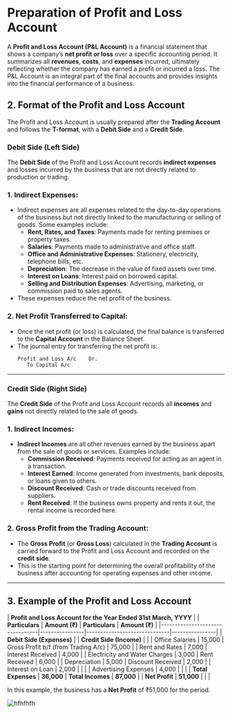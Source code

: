 # Preparation of Profit and Loss Account

A **Profit and Loss Account (P&L Account)** is a financial statement that shows a company’s **net profit or loss** over a specific accounting period. It summarizes all **revenues**, **costs**, and **expenses** incurred, ultimately reflecting whether the company has earned a profit or incurred a loss. The P&L Account is an integral part of the final accounts and provides insights into the financial performance of a business.

## 2. Format of the Profit and Loss Account

The Profit and Loss Account is usually prepared after the **Trading Account** and follows the **T-format**, with a **Debit Side** and a **Credit Side**.

### Debit Side (Left Side)

The **Debit Side** of the Profit and Loss Account records **indirect expenses** and losses incurred by the business that are not directly related to production or trading.

### 1. **Indirect Expenses**:
   - Indirect expenses are all expenses related to the day-to-day operations of the business but not directly linked to the manufacturing or selling of goods. Some examples include:
     - **Rent, Rates, and Taxes**: Payments made for renting premises or property taxes.
     - **Salaries**: Payments made to administrative and office staff.
     - **Office and Administrative Expenses**: Stationery, electricity, telephone bills, etc.
     - **Depreciation**: The decrease in the value of fixed assets over time.
     - **Interest on Loans**: Interest paid on borrowed capital.
     - **Selling and Distribution Expenses**: Advertising, marketing, or commission paid to sales agents.
   - These expenses reduce the net profit of the business.

### 2. **Net Profit Transferred to Capital**:
   - Once the net profit (or loss) is calculated, the final balance is transferred to the **Capital Account** in the Balance Sheet.
   - The journal entry for transferring the net profit is:
     ```plaintext
     Profit and Loss A/c    Dr.
        To Capital A/c
     ```

---

### Credit Side (Right Side)

The **Credit Side** of the Profit and Loss Account records all **incomes** and **gains** not directly related to the sale of goods.

### 1. **Indirect Incomes**:
   - **Indirect Incomes** are all other revenues earned by the business apart from the sale of goods or services. Examples include:
     - **Commission Received**: Payments received for acting as an agent in a transaction.
     - **Interest Earned**: Income generated from investments, bank deposits, or loans given to others.
     - **Discount Received**: Cash or trade discounts received from suppliers.
     - **Rent Received**: If the business owns property and rents it out, the rental income is recorded here.
   
### 2. **Gross Profit from the Trading Account**:
   - The **Gross Profit** (or **Gross Loss**) calculated in the **Trading Account** is carried forward to the Profit and Loss Account and recorded on the **credit side**.
   - This is the starting point for determining the overall profitability of the business after accounting for operating expenses and other income.

---

## 3. Example  of the Profit and Loss Account

| **Profit and Loss Account for the Year Ended 31st March, YYYY** |
| **Particulars**                | **Amount (₹)** | **Particulars**              | **Amount (₹)** |
|---------------------------------|----------------|------------------------------|----------------|
| **Debit Side (Expenses)**       |                | **Credit Side (Income)**      |                |
| Office Salaries                 | 15,000         | Gross Profit b/f (from Trading A/c) | 75,000         |
| Rent and Rates                  | 7,000          | Interest Received             | 4,000          |
| Electricity and Water Charges   | 3,000          | Rent Received                 | 6,000          |
| Depreciation                    | 5,000          | Discount Received             | 2,000          |
| Interest on Loan                | 2,000          |                              |                |
| Advertising Expenses            | 4,000          |                              |                |
| **Total Expenses**              | **36,000**     | **Total Incomes**             | **87,000**     |
| **Net Profit**                  | **51,000**     |                              |                |

In this example, the business has a **Net Profit** of ₹51,000 for the period.

![hfhfhfh](https://github.com/user-attachments/assets/4307997a-2501-46fc-99b3-5eb7543bed26)

